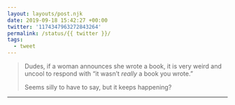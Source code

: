 ```yaml
---
layout: layouts/post.njk
date: 2019-09-18 15:42:27 +00:00
twitter: '1174347963272843264'
permalink: /status/{{ twitter }}/
tags: 
  - tweet
---
```


> Dudes, if a woman announces she wrote a book, it is very weird and uncool to respond with “it wasn’t *really* a book you wrote.”
> 
> Seems silly to have to say, but it keeps happening?

---
